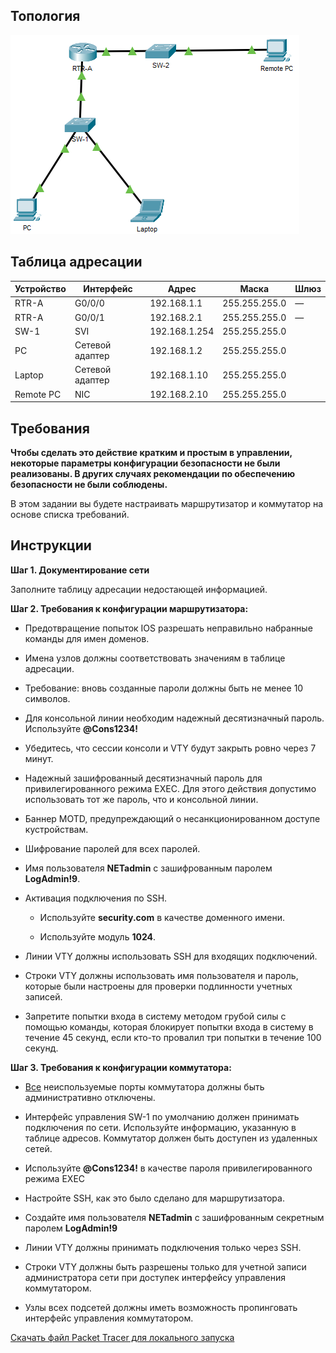 ## Топология

![](./assets/topology.png)

## Таблица адресации

| Устройство | Интерфейс       | Адрес         | Маска         | Шлюз |
|------------|-----------------|---------------|---------------|------|
| RTR-A      | G0/0/0          | 192.168.1.1   | 255.255.255.0 | —    |
| RTR-A      | G0/0/1          | 192.168.2.1   | 255.255.255.0 | —    |
| SW-1       | SVI             | 192.168.1.254 | 255.255.255.0 |      |
| PC         | Сетевой адаптер | 192.168.1.2   | 255.255.255.0 |      |
| Laptop     | Сетевой адаптер | 192.168.1.10  | 255.255.255.0 |      |
| Remote PC  | NIC             | 192.168.2.10  | 255.255.255.0 |      |

## Требования

**Чтобы сделать это действие кратким и простым в управлении, некоторые параметры конфигурации безопасности не были реализованы. В других случаях рекомендации по обеспечению безопасности не были соблюдены.**

В этом задании вы будете настраивать маршрутизатор и коммутатор на основе списка требований.

## Инструкции

**Шаг 1. Документирование сети**

Заполните таблицу адресации недостающей информацией.

**Шаг 2. Требования к конфигурации маршрутизатора:**

-   Предотвращение попыток IOS разрешать неправильно набранные команды для имен доменов.

-   Имена узлов должны соответствовать значениям в таблице адресации.

-   Требование: вновь созданные пароли должны быть не менее 10 символов.

-   Для консольной линии необходим надежный десятизначный пароль. Используйте **@Cons1234!**

-   Убедитесь, что сессии консоли и VTY будут закрыть ровно через 7 минут.

-   Надежный зашифрованный десятизначный пароль для привилегированного режима EXEC. Для этого действия допустимо использовать тот же пароль, что и консольной линии.

-   Баннер MOTD, предупреждающий о несанкционированном доступе кустройствам.

-   Шифрование паролей для всех паролей.

-   Имя пользователя **NETadmin** с зашифрованным паролем **LogAdmin!9**.

-   Активация подключения по SSH.

    -   Используйте **security.com** в качестве доменного имени.

    -   Используйте модуль **1024**.

-   Линии VTY должны использовать SSH для входящих подключений.

-   Строки VTY должны использовать имя пользователя и пароль, которые были настроены для проверки подлинности учетных записей.

-   Запретите попытки входа в систему методом грубой силы с помощью команды, которая блокирует попытки входа в систему в течение 45 секунд, если кто-то провалил три попытки в течение 100 секунд.

**Шаг 3. Требования к конфигурации коммутатора:**

-   <u>Все</u> неиспользуемые порты коммутатора должны быть административно отключены.

-   Интерфейс управления SW-1 по умолчанию должен принимать подключения по сети. Используйте информацию, указанную в таблице адресов. Коммутатор должен быть доступен из удаленных сетей.

-   Используйте **@Cons1234!** в качестве пароля привилегированного режима EXEC

-   Настройте SSH, как это было сделано для маршрутизатора.

-   Создайте имя пользователя **NETadmin** с зашифрованным секретным паролем **LogAdmin!9**

-   Линии VTY должны принимать подключения только через SSH.

-   Строки VTY должны быть разрешены только для учетной записи администратора сети при доступек интерфейсу управления коммутатором.

-   Узлы всех подсетей должны иметь возможность пропинговать интерфейс управления коммутатором.

[Скачать файл Packet Tracer для локального запуска](./assets/16.5.1-lab.pka)
